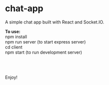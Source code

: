 # chat-app
A simple chat app built with React and Socket.IO.

<b>To use:</b><br/>
npm install<br/>
npm run server (to start express server)<br/>
cd client<br/>
npm start (to run development server)<br/><br/><br/><br/>


Enjoy!
